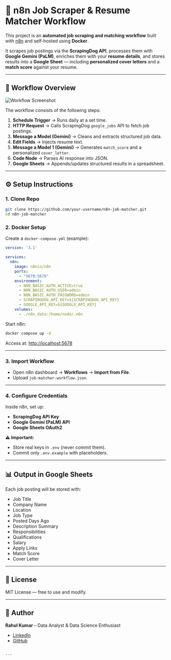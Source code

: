 # 🚀 n8n Job Scraper & Resume Matcher Workflow

This project is an **automated job scraping and matching workflow** built with [n8n](https://n8n.io/) and self-hosted using **Docker**.  

It scrapes job postings via the **ScrapingDog API**, processes them with **Google Gemini (PaLM)**, enriches them with your **resume details**, and stores results into a **Google Sheet** — including **personalized cover letters** and a **match score** against your resume.  

---

## 📌 Workflow Overview

![Workflow Screenshot](./workflow.png) <!-- Add your screenshot here -->

The workflow consists of the following steps:

1. **Schedule Trigger** → Runs daily at a set time.  
2. **HTTP Request** → Calls ScrapingDog `google_jobs` API to fetch job postings.  
3. **Message a Model (Gemini)** → Cleans and extracts structured job data.  
4. **Edit Fields** → Injects resume text.  
5. **Message a Model 1 (Gemini)** → Generates `match_score` and a personalized `cover_letter`.  
6. **Code Node** → Parses AI response into JSON.  
7. **Google Sheets** → Appends/updates structured results in a spreadsheet.  

---

## ⚙️ Setup Instructions

### 1. Clone Repo
```bash
git clone https://github.com/your-username/n8n-job-matcher.git
cd n8n-job-matcher
````

### 2. Docker Setup

Create a `docker-compose.yml` (example):

```yaml
version: '3.1'

services:
  n8n:
    image: n8nio/n8n
    ports:
      - "5678:5678"
    environment:
      - N8N_BASIC_AUTH_ACTIVE=true
      - N8N_BASIC_AUTH_USER=admin
      - N8N_BASIC_AUTH_PASSWORD=admin
      - SCRAPINGDOG_API_KEY=${SCRAPINGDOG_API_KEY}
      - GOOGLE_API_KEY=${GOOGLE_API_KEY}
    volumes:
      - ./n8n_data:/home/node/.n8n
```

Start n8n:

```bash
docker compose up -d
```

Access at: [http://localhost:5678](http://localhost:5678)

---

### 3. Import Workflow

* Open n8n dashboard → **Workflows** → **Import from File**.
* Upload `job-matcher-workflow.json`.

---

### 4. Configure Credentials

Inside n8n, set up:

* **ScrapingDog API Key**
* **Google Gemini (PaLM) API**
* **Google Sheets OAuth2**

⚠️ **Important:**

* Store real keys in `.env` (never commit them).
* Commit only `.env.example` with placeholders.

---

## 📊 Output in Google Sheets

Each job posting will be stored with:

* Job Title
* Company Name
* Location
* Job Type
* Posted Days Ago
* Description Summary
* Responsibilities
* Qualifications
* Salary
* Apply Links
* Match Score
* Cover Letter

---

## 📜 License

MIT License — free to use and modify.

---

## 🙌 Author

**Rahul Kumar** – Data Analyst & Data Science Enthusiast

* [LinkedIn](https://www.linkedin.com/in/rahulkumar19k8/)
* [GitHub](https://github.com/rahulkumar-24)

```

---


```
